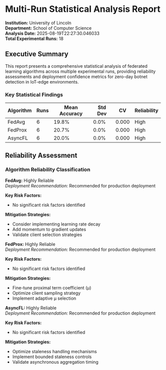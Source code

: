 # Multi-Run Statistical Analysis Report

**Institution:** University of Lincoln  
**Department:** School of Computer Science  
**Analysis Date:** 2025-08-19T22:27:30.046033  
**Total Experimental Runs:** 18

## Executive Summary

This report presents a comprehensive statistical analysis of federated learning algorithms across multiple experimental runs, providing reliability assessments and deployment confidence metrics for zero-day botnet detection in IoT-edge environments.

### Key Statistical Findings

| Algorithm | Runs | Mean Accuracy | Std Dev | CV | Reliability |
|-----------|------|---------------|---------|----|-----------|
| FedAvg | 6 | 19.8% | 0.0% | 0.000 | High |
| FedProx | 6 | 20.7% | 0.0% | 0.000 | High |
| AsyncFL | 6 | 20.0% | 0.0% | 0.000 | High |


## Reliability Assessment

### Algorithm Reliability Classification

**FedAvg:** Highly Reliable  
*Deployment Recommendation:* Recommended for production deployment

**Key Risk Factors:**
- No significant risk factors identified

**Mitigation Strategies:**
- Consider implementing learning rate decay
- Add momentum to gradient updates
- Validate client selection strategies


**FedProx:** Highly Reliable  
*Deployment Recommendation:* Recommended for production deployment

**Key Risk Factors:**
- No significant risk factors identified

**Mitigation Strategies:**
- Fine-tune proximal term coefficient (μ)
- Optimize client sampling strategy
- Implement adaptive μ selection


**AsyncFL:** Highly Reliable  
*Deployment Recommendation:* Recommended for production deployment

**Key Risk Factors:**
- No significant risk factors identified

**Mitigation Strategies:**
- Optimize staleness handling mechanisms
- Implement bounded staleness controls
- Validate asynchronous aggregation timing

